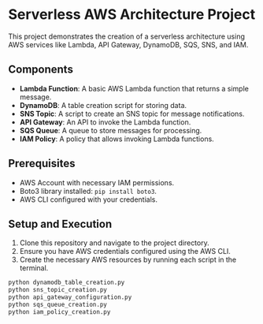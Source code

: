 # Serverless AWS Architecture Project

This project demonstrates the creation of a serverless architecture using AWS services like Lambda, API Gateway, DynamoDB, SQS, SNS, and IAM.

## Components

- **Lambda Function**: A basic AWS Lambda function that returns a simple message.
- **DynamoDB**: A table creation script for storing data.
- **SNS Topic**: A script to create an SNS topic for message notifications.
- **API Gateway**: An API to invoke the Lambda function.
- **SQS Queue**: A queue to store messages for processing.
- **IAM Policy**: A policy that allows invoking Lambda functions.

## Prerequisites

- AWS Account with necessary IAM permissions.
- Boto3 library installed: `pip install boto3`.
- AWS CLI configured with your credentials.

## Setup and Execution

1. Clone this repository and navigate to the project directory.
2. Ensure you have AWS credentials configured using the AWS CLI.
3. Create the necessary AWS resources by running each script in the terminal.

```bash
python dynamodb_table_creation.py
python sns_topic_creation.py
python api_gateway_configuration.py
python sqs_queue_creation.py
python iam_policy_creation.py

